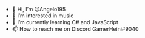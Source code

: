 - 👋 Hi, I’m @Angelo195
- 👀 I’m interested in music
- 🌱 I’m currently learning C# and JavaScript
- 📫 How to reach me on Discord GamerHeini#9040

<!---
Angelo195/Angelo195 is a ✨ special ✨ repository because its `README.md` (this file) appears on your GitHub profile.
You can click the Preview link to take a look at your changes.
--->
